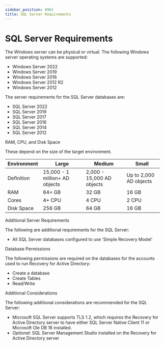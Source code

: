 ```yaml
---
sidebar_position: 6961
title: SQL Server Requirements
---
```


# SQL Server Requirements

The Windows server can be physical or virtual. The following Windows server operating systems are supported:

* Windows Server 2022
* Windows Server 2019
* Windows Server 2016
* Windows Server 2012 R2
* Windows Server 2012

The server requirements for the SQL Server databases are:

* SQL Server 2022
* SQL Server 2019
* SQL Server 2017
* SQL Server 2016
* SQL Server 2014
* SQL Server 2012

RAM, CPU, and Disk Space

These depend on the size of the target environment.

| Environment | Large | Medium | Small |
| --- | --- | --- | --- |
| Definition | 15,000 - 1 million+ AD objects | 2,000 - 15,000 AD objects | Up to 2,000 AD objects |
| RAM | 64+ GB | 32 GB | 16 GB |
| Cores | 4+ CPU | 4 CPU | 2 CPU |
| Disk Space | 256 GB | 64 GB | 16 GB |

Additional Server Requirements

The following are additional requirements for the SQL Server:

* All SQL Server databases configured to use ‘Simple Recovery Model’

Database Permissions

The following permissions are required on the databases for the accounts used to run Recovery for Active Directory:

* Create a database
* Create Tables
* Read/Write

Additional Considerations

The following additional considerations are recommended for the SQL Server:

* Microsoft SQL Server supports TLS 1.2, which requires the Recovery for Active Directory server to have either SQL Server Native Client 11 or Microsoft Ole DB 18 installed.
* *Optional*: SQL Server Management Studio installed on the Recovery for Active Directory server